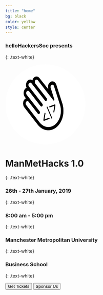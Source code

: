 ```yaml
---
title: "home"
bg: black
color: yellow
style: center
---
```


### helloHackersSoc presents
{: .text-white}


<img src="img/hhslogo.png" alt="helloHackersSoc Logo" style="width:250px;height:250px;border-radius:50%;"/>




# ManMetHacks 1.0

{: .text-white}
### 26th - 27th January, 2019
{: .text-white}
### 8:00 am - 5:00 pm
{: .text-white}
### Manchester Metropolitan University
{: .text-white}
### Business School
{: .text-white}


<button class="button tickets" name="button" onclick="http://www.google.com">Get Tickets</button>
<button class="button tickets" name="sponsor" onclick="http://www.yahoo.com">Sponsor Us</button>
